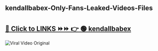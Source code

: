 
 ## kendallbabex-Only-Fans-Leaked-Videos-Files

# <h2><a href="https://mediaupload.pro?kendallbabex">🔗 Click to LINKS ⏩⏩ 👉 🟢 kendallbabex </a></h2>

<a href="https://mediaupload.pro?kendallbabex" rel="nofollow" data-target="animated-image.originalLink"><img src="https://i.ibb.co.com/xMMVF88/686577567.gif" alt="Viral Video Original" style="max-width: 100%; display: inline-block;" data-target="animated-image.originalImage"></a>